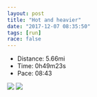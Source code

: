 ```yaml
---
layout: post
title: "Hot and heavier"
date: "2017-12-07 08:35:50"
tags: [run]
race: false
---
```

<ul>
 <li>Distance: 5.66mi</li>
 <li>Time: 0h49m23s</li>
 <li>Pace: 08:43</li>
</ul>

<img src='https://maps.googleapis.com/maps/api/staticmap?maptype=roadmap&path=enc:ihl|Cr~`hN~Y~A`@jBfShATlBnBI}WmD_@mBqNMak@aHgdAqYyfAeJyOIhODhgAhJx`AnXhc@~F&key=AIzaSyC1MId7bFpkLXNAaYhBSTb8jLyiSqzbDtM&size=800x800'>

<img src='https://dgtzuqphqg23d.cloudfront.net/QGkH5AI0SQOPO4J1egUvf2igh9p6xkYtbp-q4F4zIQQ-576x768.jpg'>